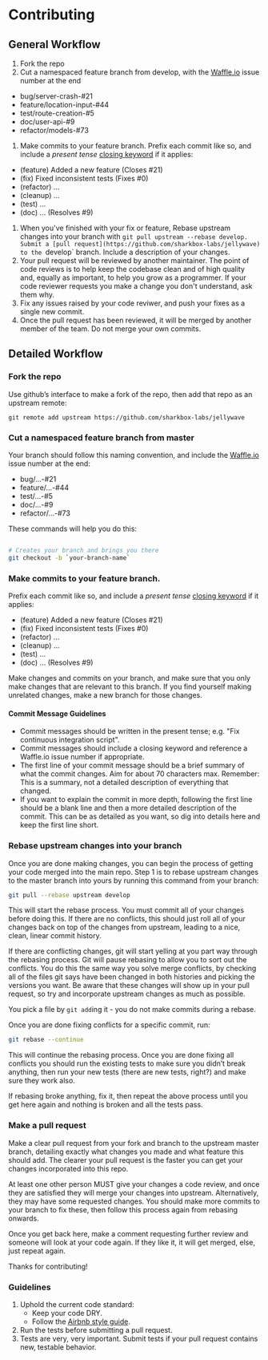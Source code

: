 # Contributing

## General Workflow

1. Fork the repo
1. Cut a namespaced feature branch from develop, with the [Waffle.io](https://waffle.io/sharkbox-labs/jellywave)
   issue number at the end
  - bug/server-crash-#21
  - feature/location-input-#44
  - test/route-creation-#5
  - doc/user-api-#9
  - refactor/models-#73
1. Make commits to your feature branch. Prefix each commit like so, and include a *present tense*
   [closing keyword](https://help.github.com/articles/closing-issues-via-commit-messages/) if it applies:
  - (feature) Added a new feature (Closes #21)
  - (fix) Fixed inconsistent tests (Fixes #0)
  - (refactor) ...
  - (cleanup) ...
  - (test) ...
  - (doc) ... (Resolves #9)
1. When you've finished with your fix or feature, Rebase upstream changes into your branch with
   `git pull upstream --rebase develop. Submit a [pull request](https://github.com/sharkbox-labs/jellywave)
   to the `develop` branch. Include a description of your changes.
1. Your pull request will be reviewed by another maintainer. The point of code
   reviews is to help keep the codebase clean and of high quality and, equally
   as important, to help you grow as a programmer. If your code reviewer
   requests you make a change you don't understand, ask them why.
1. Fix any issues raised by your code reviwer, and push your fixes as a single
   new commit.
1. Once the pull request has been reviewed, it will be merged by another member of the team. Do not merge your own commits.

## Detailed Workflow

### Fork the repo

Use github’s interface to make a fork of the repo, then add that repo as an upstream remote:

```
git remote add upstream https://github.com/sharkbox-labs/jellywave
```

### Cut a namespaced feature branch from master

Your branch should follow this naming convention, and include the [Waffle.io](https://waffle.io/sharkbox-labs/jellywave)
issue number at the end:
  - bug/...-#21
  - feature/...-#44
  - test/...-#5
  - doc/...-#9
  - refactor/...-#73

These commands will help you do this:

``` bash

# Creates your branch and brings you there
git checkout -b `your-branch-name`
```

### Make commits to your feature branch.

Prefix each commit like so, and include a *present tense*
   [closing keyword](https://help.github.com/articles/closing-issues-via-commit-messages/) if it applies:
  - (feature) Added a new feature (Closes #21)
  - (fix) Fixed inconsistent tests (Fixes #0)
  - (refactor) ...
  - (cleanup) ...
  - (test) ...
  - (doc) ... (Resolves #9)

Make changes and commits on your branch, and make sure that you
only make changes that are relevant to this branch. If you find
yourself making unrelated changes, make a new branch for those
changes.

#### Commit Message Guidelines

- Commit messages should be written in the present tense; e.g. "Fix continuous
  integration script".
- Commit messages should include a closing keyword and reference a Waffle.io issue
  number if appropriate.
- The first line of your commit message should be a brief summary of what the
  commit changes. Aim for about 70 characters max. Remember: This is a summary,
  not a detailed description of everything that changed.
- If you want to explain the commit in more depth, following the first line should
  be a blank line and then a more detailed description of the commit. This can be
  as detailed as you want, so dig into details here and keep the first line short.

### Rebase upstream changes into your branch

Once you are done making changes, you can begin the process of getting
your code merged into the main repo. Step 1 is to rebase upstream
changes to the master branch into yours by running this command
from your branch:

```bash
git pull --rebase upstream develop
```

This will start the rebase process. You must commit all of your changes
before doing this. If there are no conflicts, this should just roll all
of your changes back on top of the changes from upstream, leading to a
nice, clean, linear commit history.

If there are conflicting changes, git will start yelling at you part way
through the rebasing process. Git will pause rebasing to allow you to sort
out the conflicts. You do this the same way you solve merge conflicts,
by checking all of the files git says have been changed in both histories
and picking the versions you want. Be aware that these changes will show
up in your pull request, so try and incorporate upstream changes as much
as possible.

You pick a file by `git add`ing it - you do not make commits during a
rebase.

Once you are done fixing conflicts for a specific commit, run:

```bash
git rebase --continue
```

This will continue the rebasing process. Once you are done fixing all
conflicts you should run the existing tests to make sure you didn’t break
anything, then run your new tests (there are new tests, right?) and
make sure they work also.

If rebasing broke anything, fix it, then repeat the above process until
you get here again and nothing is broken and all the tests pass.

### Make a pull request

Make a clear pull request from your fork and branch to the upstream master
branch, detailing exactly what changes you made and what feature this
should add. The clearer your pull request is the faster you can get
your changes incorporated into this repo.

At least one other person MUST give your changes a code review, and once
they are satisfied they will merge your changes into upstream. Alternatively,
they may have some requested changes. You should make more commits to your
branch to fix these, then follow this process again from rebasing onwards.

Once you get back here, make a comment requesting further review and
someone will look at your code again. If they like it, it will get merged,
else, just repeat again.

Thanks for contributing!

### Guidelines

1. Uphold the current code standard:
    - Keep your code DRY.
    - Follow the [Airbnb style guide](https://github.com/airbnb/javascript).
1. Run the tests before submitting a pull request.
1. Tests are very, very important. Submit tests if your pull request contains
   new, testable behavior.